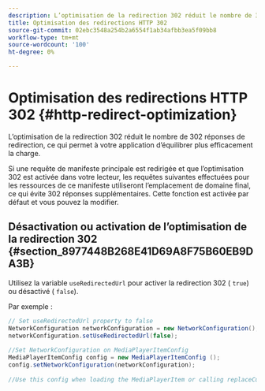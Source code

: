 ```yaml
---
description: L’optimisation de la redirection 302 réduit le nombre de 302 réponses de redirection, ce qui permet à votre application d’équilibrer plus efficacement la charge.
title: Optimisation des redirections HTTP 302
source-git-commit: 02ebc3548a254b2a6554f1ab34afbb3ea5f09bb8
workflow-type: tm+mt
source-wordcount: '100'
ht-degree: 0%

---
```


# Optimisation des redirections HTTP 302 {#http-redirect-optimization}

L’optimisation de la redirection 302 réduit le nombre de 302 réponses de redirection, ce qui permet à votre application d’équilibrer plus efficacement la charge.

Si une requête de manifeste principale est redirigée et que l’optimisation 302 est activée dans votre lecteur, les requêtes suivantes effectuées pour les ressources de ce manifeste utiliseront l’emplacement de domaine final, ce qui évite 302 réponses supplémentaires. Cette fonction est activée par défaut et vous pouvez la modifier.

## Désactivation ou activation de l’optimisation de la redirection 302 {#section_8977448B268E41D69A8F75B60EB9DA3B}

Utilisez la variable `useRedirectedUrl` pour activer la redirection 302 ( `true`) ou désactivé ( `false`).

<!--<a id="example_888749F70C8A43279D06A29BD68E7E4D"></a>-->

Par exemple :

```java
// Set useRedirectedUrl property to false 
NetworkConfiguration networkConfiguration = new NetworkConfiguration(); 
networkConfiguration.setUseRedirectedUrl(false); 
 
//Set NetworkConfiguration on MediaPlayerItemConfig 
MediaPlayerItemConfig config = new MediaPlayerItemConfig (); 
config.setNetworkConfiguration(networkConfiguration); 
 
//Use this config when loading the MediaPlayerItem or calling replaceCurrentResource
```
